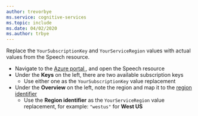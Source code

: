 ```yaml
---
author: trevorbye
ms.service: cognitive-services
ms.topic: include
ms.date: 04/02/2020
ms.author: trbye
---
```


Replace the `YourSubscriptionKey` and `YourServiceRegion` values with actual values from the Speech resource.

- Navigate to the <a href="https://portal.azure.com/" target="_blank">Azure portal <span class="docon docon-navigate-external x-hidden-focus"></span></a>, and open the Speech resource
- Under the **Keys** on the left, there are two available subscription keys
    - Use either one as the `YourSubscriptionKey` value replacement
- Under the **Overview** on the left, note the region and map it to the <a href="https://aka.ms/speech/sdkregion" target="_blank">region identifier <span class="docon docon-navigate-external x-hidden-focus"></span></a>
    - Use the **Region identifier** as the `YourServiceRegion` value replacement, for example: `"westus"` for **West US**
